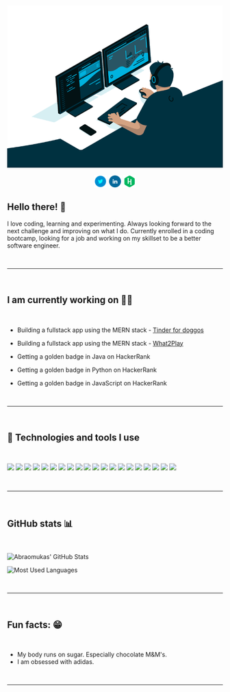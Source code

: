 <div align="center">
  <a href="https://linkedin.com/in/abraomukas/"><img src="images/hero.gif" alt="Abraomukas' in a nutshell"></a>

<p align='center'>

<a href="https://twitter.com/abraomukas"><img height="30" src="images/icons/twitter.png"></a>
<a href="https://www.linkedin.com/in/abraomukas/"><img height="30" src="images/icons/linkedin.png"></a>
<a href="https://www.hackerrank.com/abraomukas"><img height="30" src="images/icons/hackerrank.png"></a>
</p>

</div>

## Hello there! :wave:

I love coding, learning and experimenting. Always looking forward to the next challenge and improving on what I do. Currently enrolled in a coding bootcamp, looking for a job and working on my skillset to be a better software engineer.

<br>

---

<br>

## I am currently working on :man_technologist:

<br>

- Building a fullstack app using the MERN stack - <a href="https://github.com/Abraomukas/brown-gazelles-final-project">Tinder for doggos</a>

- Building a fullstack app using the MERN stack - <a href="https://github.com/Abraomukas/what-2-play">What2Play</a>

- Getting a golden badge in Java on HackerRank

- Getting a golden badge in Python on HackerRank

- Getting a golden badge in JavaScript on HackerRank

<br>

---

<br>

## :wrench: Technologies and tools I use

<br>

![](https://img.shields.io/badge/-Ubuntu-informational?style=flat&logo=Ubuntu&logoColor=white&color=darkblue)
![](https://img.shields.io/badge/-IntelliJ_IDEA-informational?style=flat&logo=intellij-idea&logoColor=white&color=darkblue)
![](https://img.shields.io/badge/-VS_Code-informational?style=flat&logo=microsoft&logoColor=white&color=darkblue)
![](https://img.shields.io/badge/-Java-informational?style=flat&logo=Java&logoColor=white&color=darkblue)
![](https://img.shields.io/badge/-JPA-informational?style=flat&logo=java&logoColor=white&color=darkblue)
![](https://img.shields.io/badge/-JUnit-informational?style=flat&logo=java&logoColor=white&color=darkblue)
![](https://img.shields.io/badge/-Spring_Boot-informational?style=flat&logo=spring&logoColor=white&color=darkblue)
![](https://img.shields.io/badge/-JavaScript-informational?style=flat&logo=javascript&logoColor=white&color=darkblue)
![](https://img.shields.io/badge/-Python-informational?style=flat&logo=python&logoColor=white&color=darkblue)
![](https://img.shields.io/badge/-Docker-informational?style=flat&logo=docker&logoColor=white&color=darkblue)
![](https://img.shields.io/badge/-Kubernetes-informational?style=flat&logo=kubernetes&logoColor=white&color=darkblue)
![](https://img.shields.io/badge/-PostgreSQL-informational?style=flat&logo=postgresql&logoColor=white&color=darkblue)
![](https://img.shields.io/badge/-MongoDB-informational?style=flat&logo=mongodb&logoColor=white&color=darkblue)
![](https://img.shields.io/badge/-Express-informational?style=flat&logo=express&logoColor=white&color=darkblue)
![](https://img.shields.io/badge/-React-informational?style=flat&logo=react&logoColor=white&color=darkblue)
![](https://img.shields.io/badge/-Node.js-informational?style=flat&logo=node.js&logoColor=white&color=darkblue)
![](https://img.shields.io/badge/-Postman-informational?style=flat&logo=postman&logoColor=white&color=darkblue)
![](https://img.shields.io/badge/-Heroku-informational?style=flat&logo=heroku&logoColor=white&color=darkblue)
![](https://img.shields.io/badge/-Netlify-informational?style=flat&logo=netlify&logoColor=white&color=darkblue)
![](https://img.shields.io/badge/-Jenkins-informational?style=flat&logo=jenkins&logoColor=white&color=darkblue)

<br>

---

<br>

## GitHub stats :bar_chart:

<br>

![Abraomukas' GitHub Stats](https://github-readme-stats.vercel.app/api?username=abraomukas&theme=react&show_icons=true)

![Most Used Languages](https://github-readme-stats.vercel.app/api/top-langs/?username=abraomukas&theme=react&show_icons=true)

<br>

---

<br>

## Fun facts: :grin:   

<br>

- My body runs on sugar. Especially chocolate M&M's. 
- I am obsessed with adidas.

<br>

---